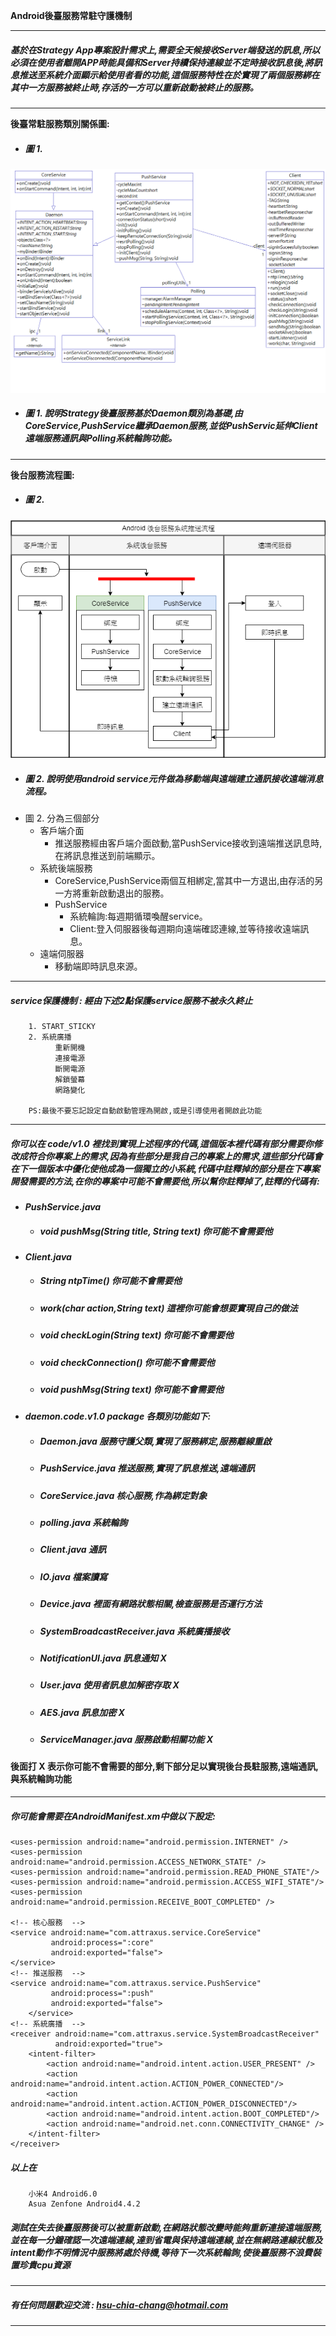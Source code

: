  ****Android後臺服務常駐守護機制****

---
##### ****基於在Strategy App專案設計需求上,需要全天候接收Server端發送的訊息,所以必須在使用者離開APP時能具備和Server持續保持連線並不定時接收訊息後,將訊息推送至系統介面顯示給使用者看的功能,這個服務特性在於實現了兩個服務綁在其中一方服務被終止時,存活的一方可以重新啟動被終止的服務。****
---
****後臺常駐服務類別關係圖:****
* ##### 圖 1. 
![](BackendServiceClassDiagram.png)
* ##### **圖 1.** 說明Strategy後臺服務基於Daemon類別為基礎,由CoreService,PushService繼承Daemon服務,並從PushServic延伸Client遠端服務通訊與Polling系統輪詢功能。
---
****後台服務流程圖:****
* ##### **圖 2.** 
![](android_backend_push_msg_service.png)

* ##### **圖 2.** 說明使用android service元件做為移動端與遠端建立通訊接收遠端消息流程。
* 圖 2. 分為三個部分
    * 客戶端介面
        * 推送服務經由客戶端介面啟動,當PushService接收到遠端推送訊息時,在將訊息推送到前端顯示。
    * 系統後端服務
        * CoreService,PushService兩個互相綁定,當其中一方退出,由存活的另一方將重新啟動退出的服務。
        * PushService
            * 系統輪詢:每週期循環喚醒service。
            * Client:登入伺服器後每週期向遠端確認連線,並等待接收遠端訊息。
    * 遠端伺服器
        * 移動端即時訊息來源。
---
#####  **service保護機制** : 經由下述2點保護service服務不被永久終止
        1. START_STICKY 
        2. 系統廣播
              重新開機
              連接電源
              斷開電源
              解鎖螢幕
              網路變化

        PS:最後不要忘記設定自動啟動管理為開啟,或是引導使用者開啟此功能
---
 ##### 你可以在 **code/v1.0** 裡找到實現上述程序的代碼,這個版本裡代碼有部分需要你修改成符合你專案上的需求,因為有些部分是我自己的專案上的需求,這些部分代碼會在下一個版本中優化使他成為一個獨立的小系統,代碼中註釋掉的部分是在下專案開發需要的方法,在你的專案中可能不會需要他,所以幫你註釋掉了,註釋的代碼有:

 * ***PushService.java***

   * ##### void pushMsg(String title, String text) 你可能不會需要他

 * ***Client.java***

   * ##### String ntpTime() 你可能不會需要他
   * ##### work(char action,String text) 這裡你可能會想要實現自己的做法
   * ##### void checkLogin(String text) 你可能不會需要他
   * ##### void checkConnection() 你可能不會需要他
   * ##### void pushMsg(String text) 你可能不會需要他

* ***daemon.code.v1.0 package 各類別功能如下:***
  * ##### Daemon.java 服務守護父類,實現了服務綁定,服務離線重啟 
  * ##### PushService.java 推送服務,實現了訊息推送,遠端通訊
  * ##### CoreService.java 核心服務,作為綁定對象
  * ##### polling.java 系統輪詢
  * ##### Client.java 通訊
  * ##### IO.java 檔案讀寫
  * ##### Device.java 裡面有網路狀態相關,檢查服務是否運行方法
  * ##### SystemBroadcastReceiver.java 系統廣播接收
  * ##### NotificationUI.java 訊息通知 X
  * ##### User.java 使用者訊息加解密存取 X
  * ##### AES.java 訊息加密 X
  * ##### ServiceManager.java 服務啟動相關功能 X
 
#### 後面打 X 表示你可能不會需要的部分,剩下部分足以實現後台長駐服務,遠端通訊,與系統輪詢功能
---
##### 你可能會需要在AndroidManifest.xm中做以下設定:

    <uses-permission android:name="android.permission.INTERNET" />
    <uses-permission android:name="android.permission.ACCESS_NETWORK_STATE" />
    <uses-permission android:name="android.permission.READ_PHONE_STATE"/>
    <uses-permission android:name="android.permission.ACCESS_WIFI_STATE"/>
    <uses-permission android:name="android.permission.RECEIVE_BOOT_COMPLETED" />

    <!-- 核心服務  -->
    <service android:name="com.attraxus.service.CoreService"  
             android:process=":core"	
             android:exported="false">
    </service>
    <!-- 推送服務  -->
    <service android:name="com.attraxus.service.PushService"  
             android:process=":push"       	
             android:exported="false">
        </service>
    <!-- 系統廣播  -->
    <receiver android:name="com.attraxus.service.SystemBroadcastReceiver"
              android:exported="true">
		<intent-filter>
		    <action android:name="android.intent.action.USER_PRESENT" />
		    <action android:name="android.intent.action.ACTION_POWER_CONNECTED"/>
		    <action android:name="android.intent.action.ACTION_POWER_DISCONNECTED"/>
		    <action android:name="android.intent.action.BOOT_COMPLETED"/>
		    <action android:name="android.net.conn.CONNECTIVITY_CHANGE" />
    	</intent-filter>
	</receiver>

##### 以上在 
        小米4 Android6.0
        Asua Zenfone Android4.4.2

##### 測試在失去後臺服務後可以被重新啟動,在網路狀態改變時能夠重新連接遠端服務,並在每一分鐘確認一次遠端連線,達到省電與保持遠端連線,並在無網路連線狀態及intent動作不明情況中服務將處於待機,等待下一次系統輪詢,使後臺服務不浪費裝置珍貴cpu資源
---
##### 有任何問題歡迎交流 : **<hsu-chia-chang@hotmail.com>**
---
